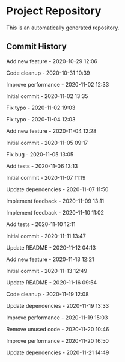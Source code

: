 # Project Repository

This is an automatically generated repository.

## Commit History

Add new feature - 2020-10-29 12:06

Code cleanup - 2020-10-31 10:39

Improve performance - 2020-11-02 12:33

Initial commit - 2020-11-02 13:35

Fix typo - 2020-11-02 19:03

Fix typo - 2020-11-04 12:03

Add new feature - 2020-11-04 12:28

Initial commit - 2020-11-05 09:17

Fix bug - 2020-11-05 13:05

Add tests - 2020-11-06 13:13

Initial commit - 2020-11-07 11:19

Update dependencies - 2020-11-07 11:50

Implement feedback - 2020-11-09 13:11

Implement feedback - 2020-11-10 11:02

Add tests - 2020-11-10 12:11

Initial commit - 2020-11-11 13:47

Update README - 2020-11-12 04:13

Add new feature - 2020-11-13 12:21

Initial commit - 2020-11-13 12:49

Update README - 2020-11-16 09:54

Code cleanup - 2020-11-19 12:08

Update dependencies - 2020-11-19 13:33

Improve performance - 2020-11-19 15:03

Remove unused code - 2020-11-20 10:46

Improve performance - 2020-11-20 16:50

Update dependencies - 2020-11-21 14:49

